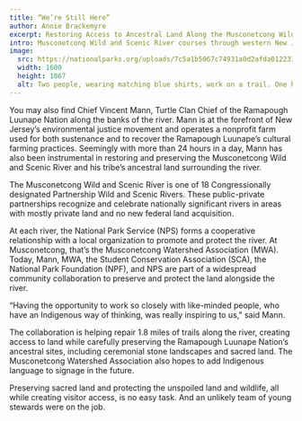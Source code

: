 ```yaml
---
title: “We’re Still Here”
author: Annie Brackemyre
excerpt: Restoring Access to Ancestral Land Along the Musconetcong Wild and Scenic River
intro: Musconetcong Wild and Scenic River courses through western New Jersey’s highlands. The river is home to water buffalo and shad, and on any given day, you’ll find fishermen along the banks and paddlers working their way down stream.
image:
  src: https://nationalparks.org/uploads/7c5a1b5067c74931a0d2afda0122310c.jpg
  width: 1600
  height: 1067
  alt: Two people, wearing matching blue shirts, work on a trail. One holds a shovel and digs into the ground while another holds a rake.
---
```


You may also find Chief Vincent Mann, Turtle Clan Chief of the Ramapough Luunape Nation along the banks of the river. Mann is at the forefront of New Jersey’s environmental justice movement and operates a nonprofit farm used for both sustenance and to recover the Ramapough Luunape’s cultural farming practices. Seemingly with more than 24 hours in a day, Mann has also been instrumental in restoring and preserving the Musconetcong Wild and Scenic River and his tribe’s ancestral land surrounding the river.

The Musconetcong Wild and Scenic River is one of 18 Congressionally designated Partnership Wild and Scenic Rivers. These public-private partnerships recognize and celebrate nationally significant rivers in areas with mostly private land and no new federal land acquisition.

At each river, the National Park Service (NPS) forms a cooperative relationship with a local organization to promote and protect the river. At Musconetcong, that’s the Musconetcong Watershed Association (MWA). Today, Mann, MWA, the Student Conservation Association (SCA), the National Park Foundation (NPF), and NPS are part of a widespread community collaboration to preserve and protect the land alongside the river.

“Having the opportunity to work so closely with like-minded people, who have an Indigenous way of thinking, was really inspiring to us," said Mann.

The collaboration is helping repair 1.8 miles of trails along the river, creating access to land while carefully preserving the Ramapough Luunape Nation’s ancestral sites, including ceremonial stone landscapes and sacred land. The Musconetcong Watershed Association also hopes to add Indigenous language to signage in the future.

Preserving sacred land and protecting the unspoiled land and wildlife, all while creating visitor access, is no easy task. And an unlikely team of young stewards were on the job.
